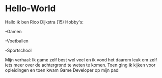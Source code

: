 # Hello-World
Hallo ik ben Rico Dijkstra (15) 
Hobby's:

-Gamen 

-Voetballen

-Sportschool


Mijn verhaal:
Ik game zelf best wel veel en ik vond het daarom leuk om zelf iets meer over de achtergrond te weten te komen. Toen ging ik kijken voor opleidingen en toen kwam Game Developer op mijn pad
